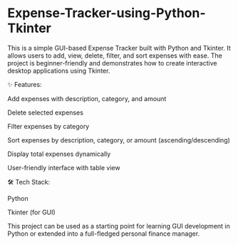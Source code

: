 # Expense-Tracker-using-Python-Tkinter
This is a simple GUI-based Expense Tracker built with Python and Tkinter. It allows users to add, view, delete, filter, and sort expenses with ease. The project is beginner-friendly and demonstrates how to create interactive desktop applications using Tkinter.

✨ Features:

Add expenses with description, category, and amount

Delete selected expenses

Filter expenses by category

Sort expenses by description, category, or amount (ascending/descending)

Display total expenses dynamically

User-friendly interface with table view

🛠️ Tech Stack:

Python

Tkinter (for GUI)

This project can be used as a starting point for learning GUI development in Python or extended into a full-fledged personal finance manager.
